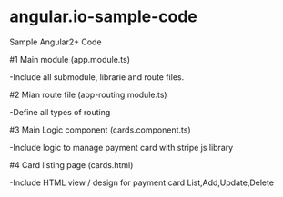 # angular.io-sample-code
Sample Angular2+ Code

#1 Main module (app.module.ts)

-Include all submodule, librarie and route files.

#2 Mian route file (app-routing.module.ts)

-Define all types of routing

#3 Main Logic component (cards.component.ts)

-Include logic to manage payment card with stripe js library

#4 Card listing page (cards.html)

-Include HTML view / design for payment card List,Add,Update,Delete

